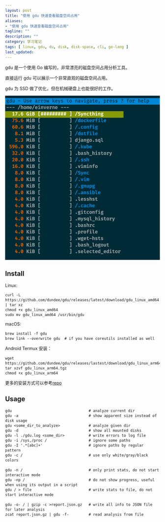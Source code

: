 ```yaml
---
layout: post
title: "使用 gdu 快速查看磁盘空间占用"
aliases: 
- "使用 gdu 快速查看磁盘空间占用"
tagline: ""
description: ""
category: 学习笔记
tags: [ linux, gdu, du, disk, disk-space, cli, go-lang ]
last_updated:
---
```



gdu 是一个使用 Go 编写的，非常漂亮的磁盘空间占用分析工具。

直接运行 gdu 可以展示一个非常直观的磁盘空间占用。

gdu 为 SSD 做了优化，但在机械硬盘上也能很好的工作。


![gdu-20210904214154.png](/assets/gdu-20210904214154.png)

## Install
Linux:

```
curl -L https://github.com/dundee/gdu/releases/latest/download/gdu_linux_amd64.tgz | tar xz
chmod +x gdu_linux_amd64
sudo mv gdu_linux_amd64 /usr/bin/gdu
```

macOS:

```
brew install -f gdu
brew link --overwrite gdu  # if you have coreutils installed as well
```

Android Termux 安装：

```
wget https://github.com/dundee/gdu/releases/lastest/download/gdu_linux_arm64.tgz
tar xzvf gdu_linux_arm64.tgz
chmod +x gdu_linux_arm64
```

更多的安装方式可以参考[repo](https://github.com/dundee/gdu)

## Usage

```
gdu                                   # analyze current dir
gdu -a                                # show apparent size instead of disk usage
gdu <some_dir_to_analyze>             # analyze given dir
gdu -d                                # show all mounted disks
gdu -l ./gdu.log <some_dir>           # write errors to log file
gdu -i /sys,/proc /                   # ignore some paths
gdu -I '.*[abc]+'                     # ignore paths by regular pattern
gdu -c /                              # use only white/gray/black colors

gdu -n /                              # only print stats, do not start interactive mode
gdu -np /                             # do not show progress, useful when using its output in a script
gdu / > file                          # write stats to file, do not start interactive mode

gdu -o- / | gzip -c >report.json.gz   # write all info to JSON file for later analysis
zcat report.json.gz | gdu -f-         # read analysis from file
```